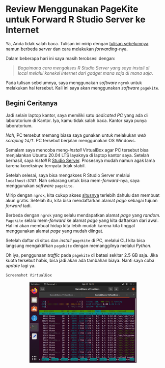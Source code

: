 Review Menggunakan PageKite untuk Forward R Studio Server ke Internet
================

Ya, Anda tidak salah baca. Tulisan ini mirip dengan [tulisan
sebelumnya](https://ikanx101.com/blog/ngrok-io/) namun berbeda *server*
dan cara melakukan *forwarding*-nya.

Dalam beberapa hari ini saya masih terobsesi dengan:

> *Bagaimana cara mengakses R Studio Server yang saya install di local
> melalui koneksi internet dari gadget mana saja di mana saja*.

Pada tulisan sebelumnya, saya menggunakan *software* `ngrok` untuk
melakukan hal tersebut. Kali ini saya akan menggunakan *software*
`pagekite`.

## Begini Ceritanya

Jadi selain laptop kantor, saya memiliki satu *dedicated PC* yang ada di
laboratorium di Kantor. Iya, kamu tidak salah baca. Kantor saya punya
laboratorium.

*Nah*, PC tersebut memang biasa saya gunakan untuk melakukan *web
scraping* `24/7`. PC tersebut berjalan menggunakan OS Windows.

Semalam saya mencoba meng-*install* VirtualBox agar PC tersebut bisa
menjalankan Ubuntu 20.04 LTS layaknya di laptop kantor saya. Setelah
berhasil, saya *install* R [Studio
Server](https://ikanx101.com/blog/rstudio-server/). Prosesnya mudah
namun agak lama karena koneksinya ternyata tidak stabil.

Setelah selesai, saya bisa mengakses R Studio Server melalui
`localhost:8787`. Nah sekarang untuk bisa mem-*forward*-nya, saya
menggunakan *software* `pagekite`.

Mirip dengan `ngrok`, kita cukup akses [situsnya](https://pagekite.net/)
terlebih dahulu dan membuat akun gratis. Setelah itu, kita bisa
mendaftarkan alamat *page* sebagai tujuan *forward* tadi.

Berbeda dengan `ngrok` yang selalu mendapatkan alamat *page* yang
*random*. `Pagekite` selalu mem-*forward* ke alamat *page* yang kita
daftarkan dari awal. Hal ini akan membuat hidup kita lebih mudah karena
kita tinggal menggunakan alamat *page* yang mudah diingat.

Setelah daftar di situs dan *install* `pagekite` di PC, melalui CLI kita
bisa langsung mengaktifkan `pagekite` dengan memanggilnya melalui
*Python*.

Oh iya, penggunaan *traffic* pada `pagekite` di batasi sekitar 2.5 GB
saja. Jika kuota tersebut habis, bisa jadi akan ada tambahan biaya.
Nanti saya coba *update* lagi ya.

    Screenshot VirtualBox

<img src="skrin.png" width="70%" style="display: block; margin: auto;" />
